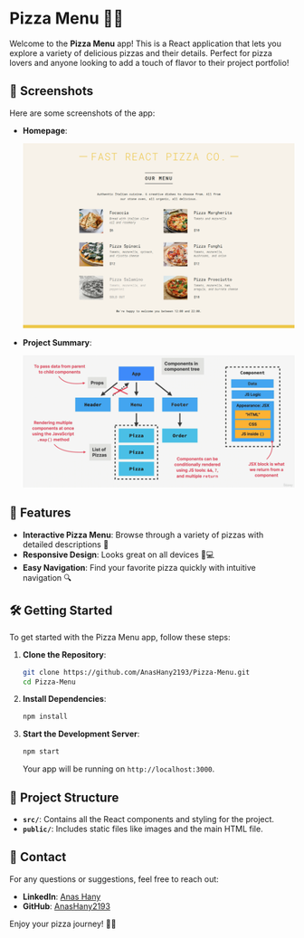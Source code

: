 # Pizza Menu 🍕✨

Welcome to the **Pizza Menu** app! This is a React application that lets you explore a variety of delicious pizzas and their details. Perfect for pizza lovers and anyone looking to add a touch of flavor to their project portfolio!

## 📸 Screenshots

Here are some screenshots of the app:

- **Homepage**:

  ![Homepage](public/Fast-React-Pizza.png)

- **Project Summary**:

  ![Project Summary](public/Project-Summary.png)

## 🚀 Features

- **Interactive Pizza Menu**: Browse through a variety of pizzas with detailed descriptions 🍕
- **Responsive Design**: Looks great on all devices 📱💻
- **Easy Navigation**: Find your favorite pizza quickly with intuitive navigation 🔍

## 🛠️ Getting Started

To get started with the Pizza Menu app, follow these steps:

1. **Clone the Repository**:

   ```bash
   git clone https://github.com/AnasHany2193/Pizza-Menu.git
   cd Pizza-Menu
   ```

2. **Install Dependencies**:

   ```bash
   npm install
   ```

3. **Start the Development Server**:

   ```bash
   npm start
   ```

   Your app will be running on `http://localhost:3000`.

## 📜 Project Structure

- **`src/`**: Contains all the React components and styling for the project.
- **`public/`**: Includes static files like images and the main HTML file.

## 💬 Contact

For any questions or suggestions, feel free to reach out:

- **LinkedIn**: [Anas Hany](https://www.linkedin.com/in/anashany219/)
- **GitHub**: [AnasHany2193](https://github.com/AnasHany2193)

Enjoy your pizza journey! 🍕🚀
